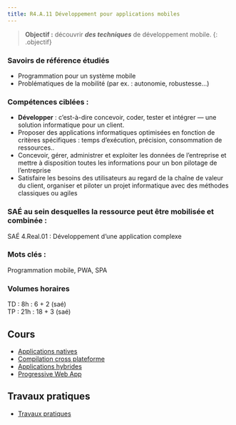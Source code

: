 ```yaml
---
title: R4.A.11 Développement pour applications mobiles
---
```


> **Objectif :** découvrir ***des techniques*** de développement mobile.
{: .objectif}

### Savoirs de référence étudiés

- Programmation pour un système mobile
- Problématiques de la mobilité (par ex. : autonomie, robustesse...)

### Compétences ciblées :

- **Développer** : c’est-à-dire concevoir, coder, tester et intégrer — une solution informatique pour un client.
- Proposer des applications informatiques optimisées en fonction de critères spécifiques : temps d’exécution, précision, consommation de ressources..
- Concevoir, gérer, administrer et exploiter les données de l’entreprise et mettre à disposition toutes les informations pour un bon pilotage de l’entreprise
- Satisfaire les besoins des utilisateurs au regard de la chaîne de valeur du client, organiser et piloter un projet informatique avec des méthodes classiques ou agiles

### SAÉ au sein desquelles la ressource peut être mobilisée et combinée :

SAÉ 4.Real.01 : Développement d’une application complexe

### Mots clés :

Programmation mobile, PWA, SPA

### Volumes horaires

TD : 8h : 6 + 2 (saé)  
TP : 21h : 18 + 3 (saé)


## Cours

- [Applications natives](applications-natives)
- [Compilation cross plateforme](xplatform)
- [Applications hybrides](applications-hybrides)
- [Progressive Web App](progressive-web-app)

<!--
## Travaux dirigés
- Mise en place d'un environnement de distribution des données ([voir](td/index.html))
-->

## Travaux pratiques
- [Travaux pratiques](progressive-web-app/travaux-pratiques)

